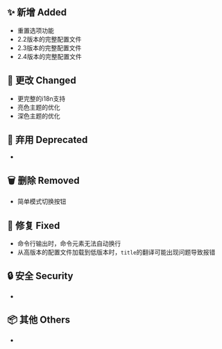 ## ✨ 新增 Added

- 重置选项功能
- 2.2版本的完整配置文件
- 2.3版本的完整配置文件
- 2.4版本的完整配置文件

## 🔧 更改 Changed

- 更完整的i18n支持
- 亮色主题的优化
- 深色主题的优化

## 🚨 弃用 Deprecated

-

## 🗑️ 删除 Removed

- 简单模式切换按钮

## 🐛 修复 Fixed

- 命令行输出时，命令元素无法自动换行
- 从高版本的配置文件加载到低版本时，`title`的翻译可能出现问题导致报错

## 🔒 安全 Security

-

## 📦 其他 Others

-